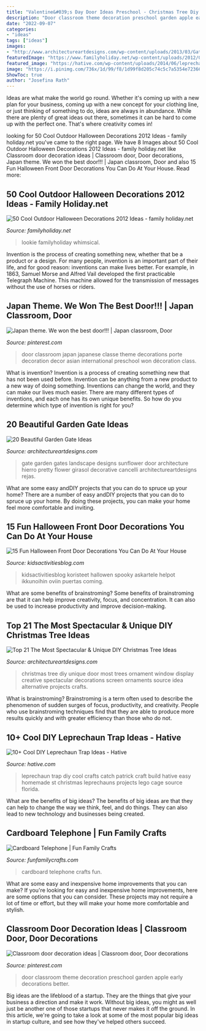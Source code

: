 ```yaml
---
title: "Valentine&#039;s Day Door Ideas Preschool - Christmas Tree Diy Unique Door Most Trees Ornament Window Display Creative Spectacular Decorations Screen Ornaments Source Idea Alternative Projects Crafts"
description: "Door classroom theme decoration preschool garden apple early decorations better"
date: "2022-09-07"
categories:
- "ideas"
tags: ["ideas"]
images:
- "http://www.architectureartdesigns.com/wp-content/uploads/2013/03/Gates-ArchitectureArtDesigns-10.jpg"
featuredImage: "https://www.familyholiday.net/wp-content/uploads/2012/09/Cool-Outdoor-Halloween-Decorations-2012-Ideas_071.jpg"
featured_image: "https://hative.com/wp-content/uploads/2014/06/leprechaun-trap-ideas/11-leprechaun-trap-ideas.jpg"
image: "https://i.pinimg.com/736x/1d/99/f8/1d99f8d205c74c5c7a5354e72366b308--classroom-door-classroom-ideas.jpg"
ShowToc: true
author: "Josefina Rath"
---
```



Ideas are what make the world go round. Whether it's coming up with a new plan for your business, coming up with a new concept for your clothing line, or just thinking of something to do, ideas are always in abundance. While there are plenty of great ideas out there, sometimes it can be hard to come up with the perfect one. That's where creativity comes in!

	

		
looking for 50 Cool Outdoor Halloween Decorations 2012 Ideas - family holiday.net you've came to the right page. We have 8 Images about 50 Cool Outdoor Halloween Decorations 2012 Ideas - family holiday.net like Classroom door decoration ideas | Classroom door, Door decorations, Japan theme. We won the best door!!! | Japan classroom, Door and also 15 Fun Halloween Front Door Decorations You Can Do At Your House. Read more:
		
    
## 50 Cool Outdoor Halloween Decorations 2012 Ideas - Family Holiday.net

<img loading=lazy src="https://www.familyholiday.net/wp-content/uploads/2012/09/Cool-Outdoor-Halloween-Decorations-2012-Ideas_071.jpg" onerror="this.onerror=null;this.src='https://tse2.mm.bing.net/th?id=OIP.PngTQitkmm6-4lHV-4_EPwHaLe&amp;pid=15.1';" alt="50 Cool Outdoor Halloween Decorations 2012 Ideas - family holiday.net">

_Source: familyholiday.net_

>lookie familyholiday whimsical. 

	

Invention is the process of creating something new, whether that be a product or a design. For many people, invention is an important part of their life, and for good reason: inventions can make lives better. For example, in 1863, Samuel Morse and Alfred Vail developed the first practicable Telegraph Machine. This machine allowed for the transmission of messages without the use of horses or riders.

    
## Japan Theme. We Won The Best Door!!! | Japan Classroom, Door

<img loading=lazy src="https://i.pinimg.com/736x/1d/99/f8/1d99f8d205c74c5c7a5354e72366b308--classroom-door-classroom-ideas.jpg" onerror="this.onerror=null;this.src='https://tse1.mm.bing.net/th?id=OIP.nuh-Yyyl2ct7QycwbNzh4QHaJ4&amp;pid=15.1';" alt="Japan theme. We won the best door!!! | Japan classroom, Door">

_Source: pinterest.com_

>door classroom japan japanese classe theme decorations porte decoration decor asian international preschool won décoration class. 

	

What is invention?
Invention is a process of creating something new that has not been used before. Invention can be anything from a new product to a new way of doing something. Inventions can change the world, and they can make our lives much easier. There are many different types of inventions, and each one has its own unique benefits. So how do you determine which type of invention is right for you?

    
## 20 Beautiful Garden Gate Ideas

<img loading=lazy src="http://www.architectureartdesigns.com/wp-content/uploads/2013/03/Gates-ArchitectureArtDesigns-10.jpg" onerror="this.onerror=null;this.src='https://tse4.mm.bing.net/th?id=OIP.XhnFsMaSlg-5VzyhjTayRQHaLH&amp;pid=15.1';" alt="20 Beautiful Garden Gate Ideas">

_Source: architectureartdesigns.com_

>gate garden gates landscape designs sunflower door architecture hierro pretty flower girasol decorative cancelli architectureartdesigns rejas. 

	

What are some easy andDIY projects that you can do to spruce up your home?
There are a number of easy andDIY projects that you can do to spruce up your home. By doing these projects, you can make your home feel more comfortable and inviting.

    
## 15 Fun Halloween Front Door Decorations You Can Do At Your House

<img loading=lazy src="https://kidsactivitiesblog.com/wp-content/uploads/2015/09/Halloween-Front-Door-Featured-copy.jpg" onerror="this.onerror=null;this.src='https://tse1.mm.bing.net/th?id=OIP.tioTE4UerBL_lztfMgGvZgHaLH&amp;pid=15.1';" alt="15 Fun Halloween Front Door Decorations You Can Do At Your House">

_Source: kidsactivitiesblog.com_

>kidsactivitiesblog koristeet hallowen spooky askartele helpot ikkunoihin oviin puertas coming. 

	

What are some benefits of brainstroming?
Some benefits of brainstroming are that it can help improve creativity, focus, and concentration. It can also be used to increase productivity and improve decision-making.

    
## Top 21 The Most Spectacular &amp; Unique DIY Christmas Tree Ideas

<img loading=lazy src="http://www.architectureartdesigns.com/wp-content/uploads/2014/11/637.jpg" onerror="this.onerror=null;this.src='https://tse3.mm.bing.net/th?id=OIP.NIst7FWrftEZfCjiWVSTvAAAAA&amp;pid=15.1';" alt="Top 21 The Most Spectacular &amp; Unique DIY Christmas Tree Ideas">

_Source: architectureartdesigns.com_

>christmas tree diy unique door most trees ornament window display creative spectacular decorations screen ornaments source idea alternative projects crafts. 

	

What is brainstroming?
Brainstroming is a term often used to describe the phenomenon of sudden surges of focus, productivity, and creativity. People who use brainstroming techniques find that they are able to produce more results quickly and with greater efficiency than those who do not.

    
## 10+ Cool DIY Leprechaun Trap Ideas - Hative

<img loading=lazy src="https://hative.com/wp-content/uploads/2014/06/leprechaun-trap-ideas/11-leprechaun-trap-ideas.jpg" onerror="this.onerror=null;this.src='https://tse4.mm.bing.net/th?id=OIP.3JO5kcPcS9iL2H4T1Aj_ngHaJ4&amp;pid=15.1';" alt="10+ Cool DIY Leprechaun Trap Ideas - Hative">

_Source: hative.com_

>leprechaun trap diy cool crafts catch patrick craft build hative easy homemade st christmas leprechauns projects lego cage source florida. 

	

What are the benefits of big ideas?
The benefits of big ideas are that they can help to change the way we think, feel, and do things. They can also lead to new technology and businesses being created.

    
## Cardboard Telephone | Fun Family Crafts

<img loading=lazy src="https://funfamilycrafts.com/wp-content/uploads/2013/01/cardboard-telephone.jpg" onerror="this.onerror=null;this.src='https://tse3.mm.bing.net/th?id=OIP.dnnvmJ1CWq1cThNcdOGxGwHaKA&amp;pid=15.1';" alt="Cardboard Telephone | Fun Family Crafts">

_Source: funfamilycrafts.com_

>cardboard telephone crafts fun. 

	

What are some easy and inexpensive home improvements that you can make?
If you're looking for easy and inexpensive home improvements, here are some options that you can consider. These projects may not require a lot of time or effort, but they will make your home more comfortable and stylish.

    
## Classroom Door Decoration Ideas | Classroom Door, Door Decorations

<img loading=lazy src="https://i.pinimg.com/736x/e2/43/6a/e2436aabaa815b5cd74d515e50a7e04c.jpg" onerror="this.onerror=null;this.src='https://tse2.mm.bing.net/th?id=OIP.h_UEKiS7MVvuSHF8KHIyJQHaNL&amp;pid=15.1';" alt="Classroom door decoration ideas | Classroom door, Door decorations">

_Source: pinterest.com_

>door classroom theme decoration preschool garden apple early decorations better. 

	

Big ideas are the lifeblood of a startup. They are the things that give your business a direction and make it work. Without big ideas, you might as well just be another one of those startups that never makes it off the ground. In this article, we're going to take a look at some of the most popular big ideas in startup culture, and see how they've helped others succeed.

